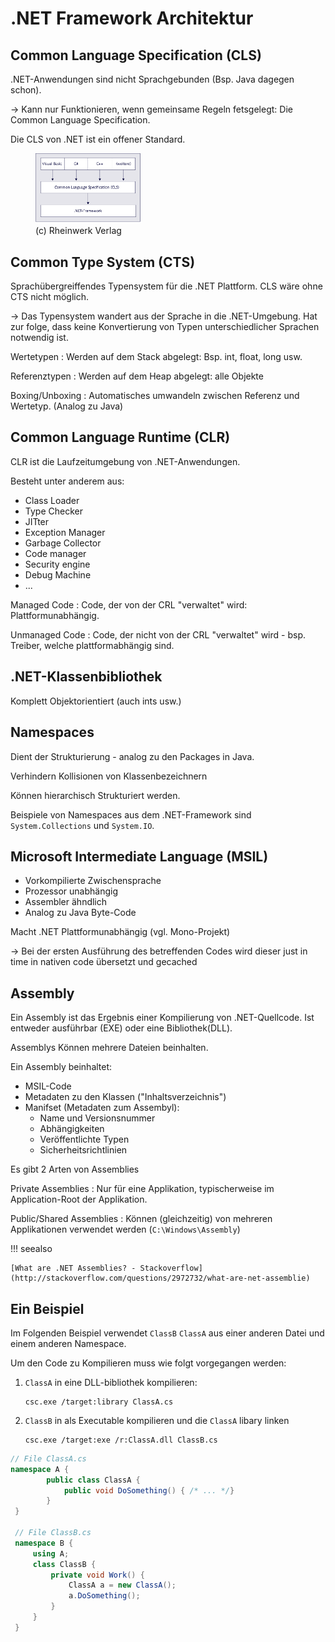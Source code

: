 # .NET Framework Architektur

## Common Language Specification (CLS)

.NET-Anwendungen sind nicht Sprachgebunden (Bsp. Java dagegen schon).

→ Kann nur Funktionieren, wenn gemeinsame Regeln fetsgelegt: Die Common Language Specification.

Die CLS von .NET ist ein offener Standard.

<figure>
    <img src="images/dot-net-architektur.png" style="max-width: 40%;"/>
    <figcaption>(c) Rheinwerk Verlag</figcaption>
</figure>

## Common Type System (CTS)

Sprachübergreiffendes Typensystem für die .NET Plattform.
CLS wäre ohne CTS nicht möglich.

→ Das Typensystem wandert aus der Sprache in die .NET-Umgebung.
Hat zur folge, dass keine Konvertierung von Typen unterschiedlicher
Sprachen notwendig ist.

Wertetypen
: Werden auf dem Stack abgelegt: Bsp. int, float, long usw.

Referenztypen
: Werden auf dem Heap abgelegt: alle Objekte

Boxing/Unboxing
: Automatisches umwandeln zwischen Referenz und Wertetyp. (Analog zu Java)

## Common Language Runtime (CLR)
CLR ist die Laufzeitumgebung von .NET-Anwendungen.

Besteht unter anderem aus:

* Class Loader
* Type Checker
* JITter
* Exception Manager
* Garbage Collector
* Code manager
* Security engine
* Debug Machine
* ...

Managed Code
: Code, der von der CRL "verwaltet" wird: Plattformunabhängig.

Unmanaged Code
: Code, der nicht von der CRL "verwaltet" wird - bsp. Treiber, welche plattformabhängig sind.

## .NET-Klassenbibliothek

Komplett Objektorientiert (auch ints usw.)

## Namespaces
Dient der Strukturierung - analog zu den Packages in Java.

Verhindern Kollisionen von Klassenbezeichnern

Können hierarchisch Strukturiert werden.

Beispiele von Namespaces aus dem .NET-Framework sind ``System.Collections`` und ``System.IO``.


## Microsoft Intermediate Language (MSIL)

* Vorkompilierte Zwischensprache
* Prozessor unabhängig
* Assembler ähndlich
* Analog zu Java Byte-Code

Macht .NET Plattformunabhängig (vgl. Mono-Projekt)

→ Bei der ersten Ausführung des betreffenden Codes wird
dieser just in time in nativen code übersetzt und gecached

## Assembly

Ein Assembly ist das Ergebnis einer Kompilierung von .NET-Quellcode.
Ist entweder ausführbar (EXE) oder eine Bibliothek(DLL).

Assemblys Können mehrere Dateien beinhalten.

Ein Assembly beinhaltet:

* MSIL-Code
* Metadaten zu den Klassen ("Inhaltsverzeichnis")
* Manifset (Metadaten zum Assembyl):
    * Name und Versionsnummer
    * Abhängigkeiten
    * Veröffentlichte Typen
    * Sicherheitsrichtlinien

Es gibt 2 Arten von Assemblies

Private Assemblies
: Nur für eine Applikation, typischerweise im Application-Root der Applikation.

Public/Shared Assemblies
: Können (gleichzeitig) von mehreren Applikationen verwendet werden (`C:\Windows\Assembly`)

!!! seealso

    [What are .NET Assemblies? - Stackoverflow](http://stackoverflow.com/questions/2972732/what-are-net-assemblie)


## Ein Beispiel

Im Folgenden Beispiel verwendet `ClassB` `ClassA` aus
einer anderen Datei und einem anderen Namespace.


Um den Code zu Kompilieren muss wie folgt vorgegangen werden:

1. `ClassA` in eine DLL-bibliothek kompilieren:

    ```
    csc.exe /target:library ClassA.cs
    ```

2. `ClassB` in als Executable kompilieren und die `ClassA` libary linken

    ```
    csc.exe /target:exe /r:ClassA.dll ClassB.cs
    ```

```csharp
// File ClassA.cs
namespace A {
        public class ClassA {
            public void DoSomething() { /* ... */}
        }
 }

 // File ClassB.cs
 namespace B {
     using A;
     class ClassB {
         private void Work() {
             ClassA a = new ClassA();
             a.DoSomething();
         }
     }
 }
```
